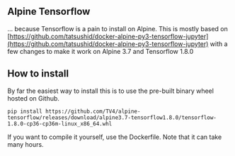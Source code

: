 Alpine Tensorflow
-----------------

... because Tensorflow is a pain to install on Alpine. This is mostly based on [https://github.com/tatsushid/docker-alpine-py3-tensorflow-jupyter](https://github.com/tatsushid/docker-alpine-py3-tensorflow-jupyter) with a few changes to make it work on Alpine 3.7 and Tensorflow 1.8.0

How to install
--------------

By far the easiest way to install this is to use the pre-built binary wheel hosted on Github.

```
pip install https://github.com/TV4/alpine-tensorflow/releases/download/alpine3.7-tensorflow1.8.0/tensorflow-1.8.0-cp36-cp36m-linux_x86_64.whl
```

If you want to compile it yourself, use the Dockerfile. Note that it can take many hours.
